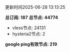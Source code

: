 更新时间2025-06-28 13:13:25

**总订阅: 187**
**总节点: 44774**
- vless节点: 24131
- hysteria2节点: 2

**google ping有效节点: 219**
